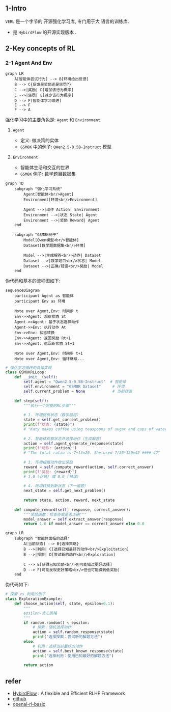 

## 1-Intro

`VERL` 是一个字节的 开源强化学习库, 专门用于大 语言的训练库. 

- 是 `HybirdFlow` 的开源实现版本 .


## 2-Key concepts of RL

### 2-1 Agent And Env

```mermaid
graph LR
    A[智能体尝试行为] --> B[环境给出反馈]
    B --> C{反馈是奖励还是惩罚?}
    C -->|奖励| D[增加该行为概率]
    C -->|惩罚| E[减少该行为概率]
    D --> F[智能体学习改进]
    E --> F
    F --> A
```


强化学习中的主要角色是: `Agent` 和 `Environment`

1. `Agent` 
	- 定义: 做决策的实体
	- `GSM8K` 中的例子: `QWen2.5-0.5B-Instruct` 模型

2. `Environment`
	- 智能体生活和交互的世界
	- `GSM8K` 例子: 数学题目数据集


```mermaid
graph TD
    subgraph "强化学习系统"
        Agent[智能体<br/>Agent]
        Environment[环境<br/>Environment]
        
        Agent -->|动作 Action| Environment
        Environment -->|状态 State| Agent
        Environment -->|奖励 Reward| Agent
    end
    
    subgraph "GSM8K例子"
        Model[Qwen模型<br/>智能体]
        Dataset[数学题数据集<br/>环境]
        
        Model -->|生成解答<br/>动作| Dataset
        Dataset -->|数学题目<br/>状态| Model
        Dataset -->|正确/错误<br/>奖励| Model
    end
```

伪代码和基本的流程图如下:

```mermaid
sequenceDiagram
    participant Agent as 智能体
    participant Env as 环境
    
    Note over Agent,Env: 时间步 t
    Env->>Agent: 观察状态 St
    Agent->>Agent: 基于状态选择动作
    Agent->>Env: 执行动作 At
    Env->>Env: 状态转换
    Env->>Agent: 返回奖励 Rt+1
    Env->>Agent: 返回新状态 St+1
    
    Note over Agent,Env: 时间步 t+1
    Note over Agent,Env: 循环继续...
```

```python
# 强化学习循环的具体实现
class GSM8KRLLoop:
    def __init__(self):
        self.agent = "Qwen2.5-0.5B-Instruct"  # 智能体
        self.environment = "GSM8K Dataset"     # 环境
        self.current_problem = None            # 当前状态
        
    def step(self):
        """执行一个完整的RL步骤"""
        
        # 1. 环境提供状态（数学题目）
        state = self.get_current_problem()
        print(f"状态: {state}")
        # "Katy makes coffee using teaspoons of sugar and cups of water in the ratio of 7:13..."
        
        # 2. 智能体观察状态并选择动作（生成解答）
        action = self.agent_generate_response(state)
        print(f"动作: {action}")
        # "The total ratio is 7+13=20. She used 7/20*120=42 #### 42"
        
        # 3. 环境根据动作给出奖励
        reward = self.compute_reward(action, self.correct_answer)
        print(f"奖励: {reward}")
        # 1.0 (正确) 或 0.0 (错误)
        
        # 4. 环境转换到新状态（下一道题）
        next_state = self.get_next_problem()
        
        return state, action, reward, next_state
    
    def compute_reward(self, response, correct_answer):
        """奖励函数：检查答案是否正确"""
        model_answer = self.extract_answer(response)
        return 1.0 if model_answer == correct_answer else 0.0

```


```mermaid
graph LR
    subgraph "智能体面临的选择"
        A[当前状态] --> B{选择策略}
        B -->|利用| C[选择已知最好的动作<br/>Exploitation]
        B -->|探索| D[尝试新的动作<br/>Exploration]
        
        C --> E[获得已知奖励<br/>但可能错过更好选择]
        D --> F[可能发现更好策略<br/>但也可能得到低奖励]
    end
```

伪代码如下:

```python
# 探索 vs 利用的例子
class ExplorationExample:
    def choose_action(self, state, epsilon=0.1):
        """
        epsilon-贪心策略
        """
        if random.random() < epsilon:
            # 探索：随机选择动作
            action = self.random_response(state)
            print("选择探索：尝试新的解题方法")
        else:
            # 利用：选择当前最好的动作
            action = self.best_known_response(state)
            print("选择利用：使用已知最好的解题方法")
        
        return action

```

## refer


- [HybirdFlow](https://arxiv.org/abs/2409.19256v2) : A flexible and Efficient RLHF Framework
- [github](https://github.com/volcengine/verl/tree/main?tab=readme-ov-file)
- [openai-rl-basic](https://spinningup.openai.com/en/latest/)



